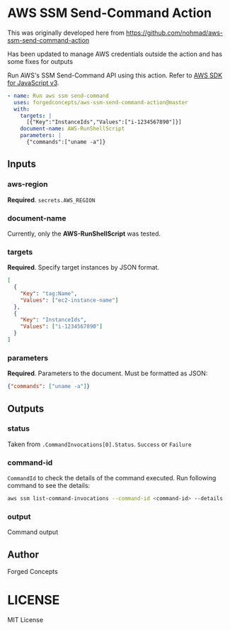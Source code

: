 # AWS SSM Send-Command Action

This was originally developed here from https://github.com/nohmad/aws-ssm-send-command-action

Has been updated to manage AWS credentials outside the action and has some fixes for outputs

Run AWS's SSM Send-Command API using this action. Refer to [AWS SDK for JavaScript v3](https://docs.aws.amazon.com/AWSJavaScriptSDK/v3/latest/clients/client-ssm/interfaces/sendcommandcommandinput.html).

```yml
- name: Run aws ssm send-command
  uses: forgedconcepts/aws-ssm-send-command-action@master
  with:
    targets: |
      [{"Key":"InstanceIds","Values":["i-1234567890"]}]
    document-name: AWS-RunShellScript
    parameters: |
      {"commands":["uname -a"]}
```

## Inputs

### aws-region

**Required**. `secrets.AWS_REGION`

### document-name

Currently, only the **AWS-RunShellScript** was tested.

### targets

**Required**. Specify target instances by JSON format.

```json
[
  {
    "Key": "tag:Name",
    "Values": ["ec2-instance-name"]
  },
  {
    "Key": "InstanceIds",
    "Values": ["i-1234567890"]
  }
]
```

### parameters

**Required**. Parameters to the document. Must be formatted as JSON:

```json
{"commands": ["uname -a"]}
```

## Outputs

### status

Taken from `.CommandInvocations[0].Status`. `Success` or `Failure`

### command-id

`CommandId` to check the details of the command executed. Run following command to see the details:

```sh
aws ssm list-command-invocations --command-id <command-id> --details
```

### output

Command output

## Author

Forged Concepts

# LICENSE

MIT License
